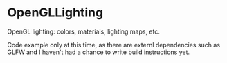 # OpenGLLighting

OpenGL lighting: colors, materials, lighting maps, etc.

Code example only at this time, as there are externl dependencies such as GLFW and I haven't had a chance to write build instructions yet.

